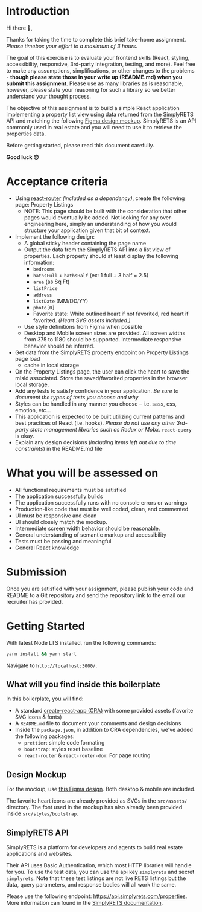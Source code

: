 # Introduction

Hi there 👋,

Thanks for taking the time to complete this brief take-home assignment. *Please
timebox your effort to a maximum of 3 hours.*

The goal of this exercise is to evaluate your frontend skills (React, styling,
accessibility, responsive, 3rd-party integration, testing, and more). Feel free
to make any assumptions, simplifications, or other changes to the problems -
**though please state those in your write up (README.md) when you submit this
assignment**. Please use as many libraries as is reasonable, however, please
state your reasoning for such a library so we better understand your thought
process.

The objective of this assignment is to build a simple React application
implementing a property list view using data returned from the SimplyRETS API
and matching the following [Figma design
mockup](https://www.figma.com/file/YZyIbis7fMsKnE2KaRlhYc/Sample-Project-Engineering?node-id=0%3A1).
SimplyRETS is an API commonly used in real estate and you will need to use it to
retrieve the properties data.

Before getting started, please read this document carefully.

**Good luck 🙃**

# Acceptance criteria

- Using [react-router](https://reactrouter.com/) *(included as a dependency)*, create the following page:
  Property Listings
  - NOTE: This page should be built with the consideration that other pages
    would eventually be added. Not looking for any over-engineering here, simply
    an understanding of how you would structure your application given that bit
    of context.
- Implement the following design:
  - A global sticky header containing the page name
  - Output the data from the SimplyRETS API into a list view of properties. Each
    property should at least display the following information: 
    - `bedrooms`
    - `bathsFull` + `bathsHalf` (ex: 1 full + 3 half = 2.5)
    - `area` (as Sq Ft)
    - `listPrice`
    - `address`
    - `listDate` (MM/DD/YY)
    - `photo[0]`
    - Favorite state: White outlined heart if not favorited, red heart if
      favorited. *(Heart SVG assets included.)*
  - Use style definitions from Figma when possible
  - Desktop and Mobile screen sizes are provided. All screen widths from 375 to
    1180 should be supported. Intermediate responsive behavior should be
    inferred.
- Get data from the SimplyRETS property endpoint on Property Listings page load
  + cache in local storage
- On the Property Listings page, the user can click the heart to save the mlsId
  associated. Store the saved/favorited properties in the browser local storage.
- Add any tests to satisfy confidence in your application. *Be sure to document
  the types of tests you choose and why*
- Styles can be handled in any manner you choose – i.e. sass, css, emotion,
  etc...
- This application is expected to be built utilizing current patterns and best
  practices of React (i.e. hooks). *Please do not use any other 3rd-party state
  management libraries such as Redux or Mobx.* `react-query` is okay.
- Explain any design decisions (*including items left out due to time
  constraints*) in the README.md file

# What you will be assessed on

- All functional requirements must be satisfied
- The application successfully builds
- The application successfully runs with no console errors or warnings
- Production-like code that must be well coded, clean, and commented 
- UI must be responsive and clean
- UI should closely match the mockup.
- Intermediate screen width behavior should be reasonable. 
- General understanding of semantic markup and accessibility
- Tests must be passing and meaningful
- General React knowledge

# Submission

Once you are satisfied with your assignment, please publish your code and README
to a Git repository and send the repository link to the email our recruiter has
provided.

# Getting Started

With latest Node LTS installed, run the following commands:

```sh
yarn install && yarn start 
```

Navigate to `http://localhost:3000/`.

## What will you find inside this boilerplate

In this boilerplate, you will find:
- A standard [create-react-app (CRA)](https://create-react-app.dev/) with some
  provided assets (favorite SVG icons & fonts)
- A `README.md` file to document your comments and design decisions
- Inside the `package.json`, in addition to CRA dependencies, we've added the
  following packages:
    - `prettier`: simple code formating
    - `bootstrap`: styles reset baseline
    - `react-router` & `react-router-dom`: For page routing

## Design Mockup

For the mockup, use [this Figma
design](https://www.figma.com/file/YZyIbis7fMsKnE2KaRlhYc/Sample-Project-Engineering?node-id=0%3A1).
Both desktop & mobile are included.

The favorite heart icons are already provided as SVGs in the `src/assets/`
directory. The font used in the mockup has also already been provided inside
`src/styles/bootstrap`.

## SimplyRETS API

SimplyRETS is a platform for developers and agents to build real estate
applications and websites.

Their API uses Basic Authentication, which most HTTP libraries will handle for
you. To use the test data, you can use the api key `simplyrets` and secret
`simplyrets`. Note that these test listings are not live RETS listings but the
data, query parameters, and response bodies will all work the same.

Please use the following endpoint: https://api.simplyrets.com/properties. More
information can found in the [SimplyRETS
documentation](https://docs.simplyrets.com/api/index.html#/Listings/get_properties).
